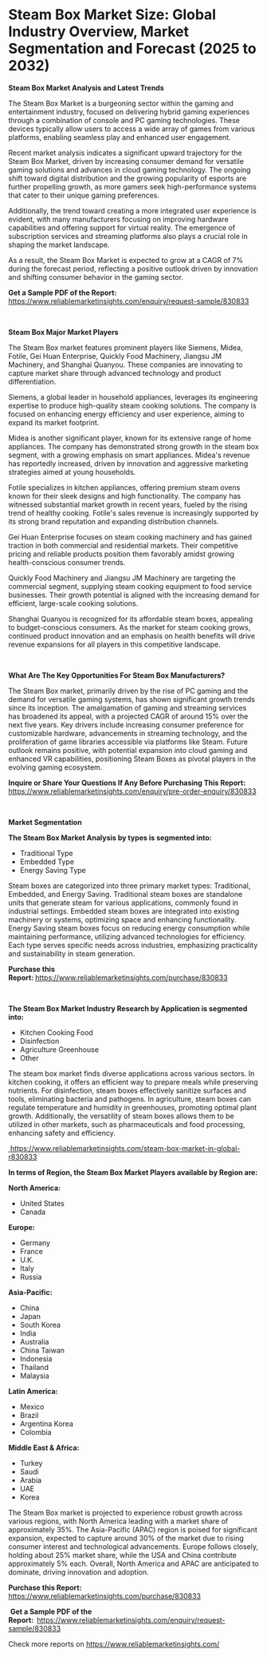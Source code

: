 <p><h1>Steam Box Market Size: Global Industry Overview, Market Segmentation and Forecast (2025 to 2032)</h1></p><p><strong>Steam Box Market Analysis and Latest Trends</strong></p>
<p><p>The Steam Box Market is a burgeoning sector within the gaming and entertainment industry, focused on delivering hybrid gaming experiences through a combination of console and PC gaming technologies. These devices typically allow users to access a wide array of games from various platforms, enabling seamless play and enhanced user engagement. </p><p>Recent market analysis indicates a significant upward trajectory for the Steam Box Market, driven by increasing consumer demand for versatile gaming solutions and advances in cloud gaming technology. The ongoing shift toward digital distribution and the growing popularity of esports are further propelling growth, as more gamers seek high-performance systems that cater to their unique gaming preferences.</p><p>Additionally, the trend toward creating a more integrated user experience is evident, with many manufacturers focusing on improving hardware capabilities and offering support for virtual reality. The emergence of subscription services and streaming platforms also plays a crucial role in shaping the market landscape. </p><p>As a result, the Steam Box Market is expected to grow at a CAGR of 7% during the forecast period, reflecting a positive outlook driven by innovation and shifting consumer behavior in the gaming sector.</p></p>
<p><strong>Get a Sample PDF of the Report:&nbsp;</strong> <a href="https://www.reliablemarketinsights.com/enquiry/request-sample/830833?utm_campaign=1938&utm_medium=2&utm_source=Github&utm_content=ia&utm_term=18022025&utm_id=steam-box">https://www.reliablemarketinsights.com/enquiry/request-sample/830833</a></p>
<p>&nbsp;</p>
<p><strong>Steam Box Major Market Players</strong></p>
<p><p>The Steam Box market features prominent players like Siemens, Midea, Fotile, Gei Huan Enterprise, Quickly Food Machinery, Jiangsu JM Machinery, and Shanghai Quanyou. These companies are innovating to capture market share through advanced technology and product differentiation.</p><p>Siemens, a global leader in household appliances, leverages its engineering expertise to produce high-quality steam cooking solutions. The company is focused on enhancing energy efficiency and user experience, aiming to expand its market footprint.</p><p>Midea is another significant player, known for its extensive range of home appliances. The company has demonstrated strong growth in the steam box segment, with a growing emphasis on smart appliances. Midea's revenue has reportedly increased, driven by innovation and aggressive marketing strategies aimed at young households.</p><p>Fotile specializes in kitchen appliances, offering premium steam ovens known for their sleek designs and high functionality. The company has witnessed substantial market growth in recent years, fueled by the rising trend of healthy cooking. Fotile's sales revenue is increasingly supported by its strong brand reputation and expanding distribution channels.</p><p>Gei Huan Enterprise focuses on steam cooking machinery and has gained traction in both commercial and residential markets. Their competitive pricing and reliable products position them favorably amidst growing health-conscious consumer trends.</p><p>Quickly Food Machinery and Jiangsu JM Machinery are targeting the commercial segment, supplying steam cooking equipment to food service businesses. Their growth potential is aligned with the increasing demand for efficient, large-scale cooking solutions.</p><p>Shanghai Quanyou is recognized for its affordable steam boxes, appealing to budget-conscious consumers. As the market for steam cooking grows, continued product innovation and an emphasis on health benefits will drive revenue expansions for all players in this competitive landscape.</p></p>
<p>&nbsp;</p>
<p><strong>What Are The Key Opportunities For Steam Box Manufacturers?</strong></p>
<p><p>The Steam Box market, primarily driven by the rise of PC gaming and the demand for versatile gaming systems, has shown significant growth trends since its inception. The amalgamation of gaming and streaming services has broadened its appeal, with a projected CAGR of around 15% over the next five years. Key drivers include increasing consumer preference for customizable hardware, advancements in streaming technology, and the proliferation of game libraries accessible via platforms like Steam. Future outlook remains positive, with potential expansion into cloud gaming and enhanced VR capabilities, positioning Steam Boxes as pivotal players in the evolving gaming ecosystem.</p></p>
<p><strong>Inquire or Share Your Questions If Any Before Purchasing This Report:</strong> <a href="https://www.reliablemarketinsights.com/enquiry/pre-order-enquiry/830833?utm_campaign=1938&utm_medium=2&utm_source=Github&utm_content=ia&utm_term=18022025&utm_id=steam-box">https://www.reliablemarketinsights.com/enquiry/pre-order-enquiry/830833</a></p>
<p>&nbsp;</p>
<p><strong>Market Segmentation</strong></p>
<p><strong>The Steam Box Market Analysis by types is segmented into:</strong></p>
<p><ul><li>Traditional Type</li><li>Embedded Type</li><li>Energy Saving Type</li></ul></p>
<p><p>Steam boxes are categorized into three primary market types: Traditional, Embedded, and Energy Saving. Traditional steam boxes are standalone units that generate steam for various applications, commonly found in industrial settings. Embedded steam boxes are integrated into existing machinery or systems, optimizing space and enhancing functionality. Energy Saving steam boxes focus on reducing energy consumption while maintaining performance, utilizing advanced technologies for efficiency. Each type serves specific needs across industries, emphasizing practicality and sustainability in steam generation.</p></p>
<p><strong>Purchase this Report:&nbsp;</strong><a href="https://www.reliablemarketinsights.com/purchase/830833?utm_campaign=1938&utm_medium=2&utm_source=Github&utm_content=ia&utm_term=18022025&utm_id=steam-box">https://www.reliablemarketinsights.com/purchase/830833</a></p>
<p>&nbsp;</p>
<p><strong>The Steam Box Market Industry Research by Application is segmented into:</strong></p>
<p><ul><li>Kitchen Cooking Food</li><li>Disinfection</li><li>Agriculture Greenhouse</li><li>Other</li></ul></p>
<p><p>The steam box market finds diverse applications across various sectors. In kitchen cooking, it offers an efficient way to prepare meals while preserving nutrients. For disinfection, steam boxes effectively sanitize surfaces and tools, eliminating bacteria and pathogens. In agriculture, steam boxes can regulate temperature and humidity in greenhouses, promoting optimal plant growth. Additionally, the versatility of steam boxes allows them to be utilized in other markets, such as pharmaceuticals and food processing, enhancing safety and efficiency.</p></p>
<p><a href="https://www.reliablemarketinsights.com/steam-box-market-in-global-r830833?utm_campaign=1938&utm_medium=2&utm_source=Github&utm_content=ia&utm_term=18022025&utm_id=steam-box">&nbsp;https://www.reliablemarketinsights.com/steam-box-market-in-global-r830833</a></p>
<p><strong>In terms of Region, the Steam Box Market Players available by Region are:</strong></p>
<p>
    <p> <strong> North America: </strong>
        <ul>
            <li>United States</li>
            <li>Canada</li>
        </ul>
        </p> 
    <p> <strong> Europe: </strong>
        <ul>
            <li>Germany</li>
            <li>France</li>
            <li>U.K.</li>
            <li>Italy</li>
            <li>Russia</li>
        </ul>
        </p> 
    <p> <strong> Asia-Pacific: </strong>
        <ul>
            <li>China</li>
            <li>Japan</li>
            <li>South Korea</li>
            <li>India</li>
            <li>Australia</li>
            <li>China Taiwan</li>
            <li>Indonesia</li>
            <li>Thailand</li>
            <li>Malaysia</li>
        </ul>
        </p> 
    <p> <strong> Latin America: </strong>
        <ul>
            <li>Mexico</li>
            <li>Brazil</li>
            <li>Argentina Korea</li>
            <li>Colombia</li>
        </ul>
        </p> 
    <p> <strong> Middle East & Africa: </strong>
        <ul>
            <li>Turkey</li>
            <li>Saudi</li>
            <li>Arabia</li>
            <li>UAE</li>
            <li>Korea</li>
        </ul>
    </p>
    </p>
<p><p>The Steam Box market is projected to experience robust growth across various regions, with North America leading with a market share of approximately 35%. The Asia-Pacific (APAC) region is poised for significant expansion, expected to capture around 30% of the market due to rising consumer interest and technological advancements. Europe follows closely, holding about 25% market share, while the USA and China contribute approximately 5% each. Overall, North America and APAC are anticipated to dominate, driving innovation and adoption.</p></p>
<p><strong>Purchase this Report: </strong><a href="https://www.reliablemarketinsights.com/purchase/830833?utm_campaign=1938&utm_medium=2&utm_source=Github&utm_content=ia&utm_term=18022025&utm_id=steam-box">https://www.reliablemarketinsights.com/purchase/830833</a></p>
<p>&nbsp;<strong>Get a Sample PDF of the Report:&nbsp;&nbsp;</strong><a href="https://www.reliablemarketinsights.com/enquiry/request-sample/830833?utm_campaign=1938&utm_medium=2&utm_source=Github&utm_content=ia&utm_term=18022025&utm_id=steam-box">https://www.reliablemarketinsights.com/enquiry/request-sample/830833</a></p>
<p><strong></strong></p>
<p>Check more reports on <a href="https://www.reliablemarketinsights.com/?utm_campaign=1938&utm_medium=2&utm_source=Github&utm_content=ia&utm_term=18022025&utm_id=steam-box">https://www.reliablemarketinsights.com/</a></p>